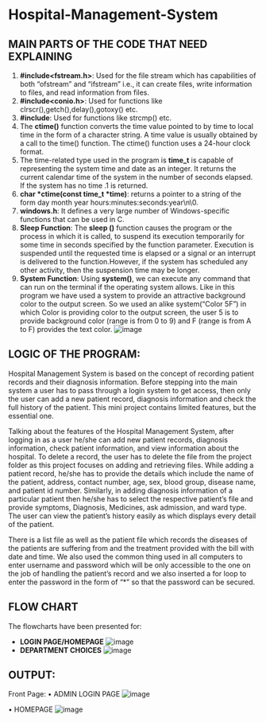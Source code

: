 # Hospital-Management-System
## MAIN PARTS OF THE CODE THAT NEED EXPLAINING
1) **#include<fstream.h>**: Used for the file stream which has capabilities of both “ofstream” and “ifstream” i.e., it can create files, write information to files, and read information from files.
2) **#include<conio.h>**: Used for functions like clrscr(),getch(),delay(),gotoxy() etc.
3) **#include<string>**: Used for functions like strcmp() etc.
4) The **ctime()** function converts the time value pointed to by time to local time in the form of a character string. A time value is usually obtained by a call to the time() function. The ctime() function uses a 24-hour clock format.
5) The time-related type used in the program is **time_t** is capable of representing the system time and date as an integer. It returns the current calendar time of the system in the number of seconds elapsed. If the system has no time .1 is returned.
6) **char *ctime(const time_t *time)**: returns a pointer to a string of the form day month year hours:minutes:seconds:year\n\0.
7) **windows.h**: It defines a very large number of Windows-specific functions that can be used in C.
8) **Sleep Function**: The **sleep ()** function causes the program or the process in which it is called, to suspend its execution temporarily for some time in seconds specified by the function parameter. Execution is suspended until the requested time is elapsed or a signal or an interrupt is delivered to the function.However, if the system has scheduled any other activity, then the suspension time may be longer.
9) **System Function**: Using **system()**, we can execute any command that can run on the terminal if the operating system allows. Like in this program we have used a system to provide an attractive background color to the output screen. So we used an alike system(“Color 5F”) in which Color is providing color to the output screen, the user 5 is to provide background color (range is from 0 to 9) and F (range is from A to F) provides the text color.
  ![image](https://user-images.githubusercontent.com/80753977/175810117-caa77eb3-e854-4709-8096-08557d69b0b7.png)

  ## LOGIC OF THE PROGRAM:
  Hospital Management System is based on the concept of recording patient records and their diagnosis information. Before stepping into the main system a user has to pass through a login system to get access, then only the user can add a new patient record, diagnosis information and check the full history of the patient. This mini project contains limited features, but the essential one. 
  
Talking about the features of the Hospital Management System, after logging in as a user he/she can add new patient records, diagnosis information, check patient information, and view information about the hospital. To delete a record, the user has to delete the file from the project folder as this project focuses on adding and retrieving files. While adding a patient record, he/she has to provide the details which include the name of the patient, address, contact number, age, sex, blood group, disease name, and patient id number. Similarly, in adding diagnosis information of a particular patient then he/she has to select the respective patient’s file and provide symptoms, Diagnosis, Medicines, ask admission, and ward type. The user can view the patient’s history easily as which displays every detail of the patient. 
  
There is a list file as well as the patient file which records the diseases of the patients are suffering from and the treatment provided with the bill with date and time. We also used the common thing used in all computers to enter username and password which will be only accessible to the one on the job of handling the patient’s record and we also inserted a for loop to enter the password in the form of “*” so that the password can be secured. 
  
## FLOW CHART
  The flowcharts have been presented for:
  - **LOGIN PAGE/HOMEPAGE**
  ![image](https://user-images.githubusercontent.com/80753977/175810240-030df675-93bf-4e7a-a8ed-0fed2ebb445a.png)
  - **DEPARTMENT CHOICES**
  ![image](https://user-images.githubusercontent.com/80753977/175810288-94ae63f8-1c9a-4a77-9781-38be0fe22872.png)
  
  
  ## OUTPUT:
  
 Front Page: 
•	ADMIN LOGIN PAGE 
 ![image](https://user-images.githubusercontent.com/80753977/175810372-167d2596-b0b6-4a03-9ca4-e6e40cbcd6bc.png)
 
•	HOMEPAGE 
 ![image](https://user-images.githubusercontent.com/80753977/175810380-8c51b90a-5a99-4b2a-8d9e-e03b3e55aa2a.png)
 
 
